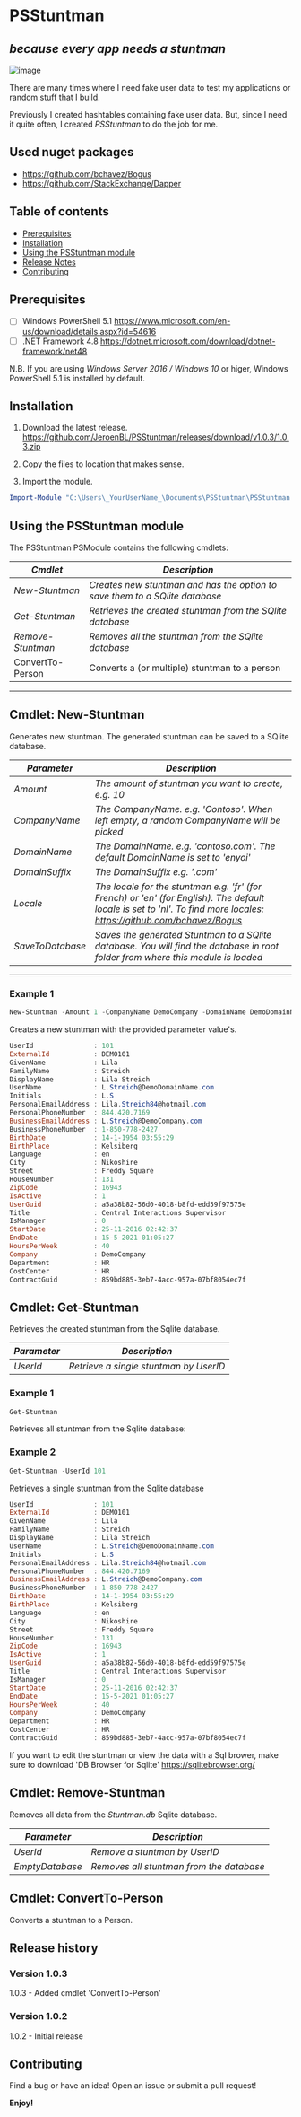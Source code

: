# PSStuntman
## _because every app needs a stuntman_

![image](https://raw.githubusercontent.com/JeroenBl/PSStuntman/main/assets/logo.png)

There are many times where I need fake user data to test my applications or random stuff that I build.

Previously I created hashtables containing fake user data. But, since I need it quite often, I created _PSStuntman_ to do the job for me.

## Used nuget packages

- https://github.com/bchavez/Bogus
- https://github.com/StackExchange/Dapper

## Table of contents

* [Prerequisites](#Prerequisites)
* [Installation](#Installation)
* [Using the PSStuntman module](#Using-the-PSStuntman-module)
* [Release Notes](Release-Notes)
* [Contributing](Contributing)

## Prerequisites

- [ ] Windows PowerShell 5.1 https://www.microsoft.com/en-us/download/details.aspx?id=54616
- [ ] .NET Framework 4.8 https://dotnet.microsoft.com/download/dotnet-framework/net48

N.B. If you are using _Windows Server 2016 / Windows 10_ or higer, Windows PowerShell 5.1 is installed by default.

## Installation

1. Download the latest release. https://github.com/JeroenBL/PSStuntman/releases/download/v1.0.3/1.0.3.zip

2. Copy the files to location that makes sense.

3. Import the module.

```powershell
Import-Module "C:\Users\_YourUserName_\Documents\PSStuntman\PSStuntman.dll"
```

## Using the PSStuntman module

The PSStuntman PSModule contains the following cmdlets:

| _Cmdlet_                       | _Description_                                                |
| ------------------------------ | ------------------------------------------------------------ |
| _New-Stuntman_                 | _Creates new stuntman and has the option to save them to a SQlite database_ |
| _Get-Stuntman_                 | _Retrieves the created stuntman from the SQlite database_    |
| _Remove-Stuntman_ | _Removes all the stuntman from the SQlite database_          |
| ConvertTo-Person | Converts a (or multiple) stuntman to a person |

---

## Cmdlet: New-Stuntman

Generates new stuntman. The generated stuntman can be saved to a SQlite database.

| _Parameter_        | _Description_                                                |
| ------------------ | ------------------------------------------------------------ |
| _Amount_           | _The amount of stuntman you want to create, e.g. 10_         |
| _CompanyName_      | _The CompanyName. e.g. 'Contoso'. When left empty, a random CompanyName will be picked_ |
| _DomainName_       | _The DomainName. e.g. 'contoso.com'. The default DomainName is set to 'enyoi'_ |
| _DomainSuffix_     | _The DomainSuffix e.g. '.com'_                                |
| _Locale_           | _The locale for the stuntman e.g. 'fr' (for French) or 'en' (for English). The default locale is set to 'nl'. To find more locales: https://github.com/bchavez/Bogus_ |
| _SaveToDatabase_     | _Saves the generated Stuntman to a SQlite database. You will find the database in root folder from where this module is loaded_ |

---

### Example 1

```powershell
New-Stuntman -Amount 1 -CompanyName DemoCompany -DomainName DemoDomainName -DomainSuffix .com -Locale en
```

Creates a new stuntman with the provided parameter value's.

```powershell
UserId               : 101
ExternalId           : DEMO101
GivenName            : Lila
FamilyName           : Streich
DisplayName          : Lila Streich
UserName             : L.Streich@DemoDomainName.com
Initials             : L.S
PersonalEmailAddress : Lila.Streich84@hotmail.com
PersonalPhoneNumber  : 844.420.7169
BusinessEmailAddress : L.Streich@DemoCompany.com
BusinessPhoneNumber  : 1-850-778-2427
BirthDate            : 14-1-1954 03:55:29
BirthPlace           : Kelsiberg
Language             : en
City                 : Nikoshire
Street               : Freddy Square
HouseNumber          : 131
ZipCode              : 16943
IsActive             : 1
UserGuid             : a5a38b82-56d0-4018-b8fd-edd59f97575e
Title                : Central Interactions Supervisor
IsManager            : 0
StartDate            : 25-11-2016 02:42:37
EndDate              : 15-5-2021 01:05:27
HoursPerWeek         : 40
Company              : DemoCompany
Department           : HR
CostCenter           : HR
ContractGuid         : 859bd885-3eb7-4acc-957a-07bf8054ec7f
```

## Cmdlet: Get-Stuntman

Retrieves the created stuntman from the Sqlite database.

| _Parameter_ | _Description_                          |
| ----------- | -------------------------------------- |
| _UserId_    | _Retrieve a single stuntman by UserID_ |

### Example 1

```powershell
Get-Stuntman
```

Retrieves all stuntman from the Sqlite database:

### Example 2

```powershell
Get-Stuntman -UserId 101
```

Retrieves a single stuntman from the Sqlite database

```powershell
UserId               : 101
ExternalId           : DEMO101
GivenName            : Lila
FamilyName           : Streich
DisplayName          : Lila Streich
UserName             : L.Streich@DemoDomainName.com
Initials             : L.S
PersonalEmailAddress : Lila.Streich84@hotmail.com
PersonalPhoneNumber  : 844.420.7169
BusinessEmailAddress : L.Streich@DemoCompany.com
BusinessPhoneNumber  : 1-850-778-2427
BirthDate            : 14-1-1954 03:55:29
BirthPlace           : Kelsiberg
Language             : en
City                 : Nikoshire
Street               : Freddy Square
HouseNumber          : 131
ZipCode              : 16943
IsActive             : 1
UserGuid             : a5a38b82-56d0-4018-b8fd-edd59f97575e
Title                : Central Interactions Supervisor
IsManager            : 0
StartDate            : 25-11-2016 02:42:37
EndDate              : 15-5-2021 01:05:27
HoursPerWeek         : 40
Company              : DemoCompany
Department           : HR
CostCenter           : HR
ContractGuid         : 859bd885-3eb7-4acc-957a-07bf8054ec7f
```

If you want to edit the stuntman or view the data with a Sql brower, make sure to download 'DB Browser for Sqlite' https://sqlitebrowser.org/


## Cmdlet: Remove-Stuntman

Removes all data from the _Stuntman.db_ Sqlite database.

| _Parameter_ | _Description_                          |
| ----------- | -------------------------------------- |
| _UserId_    | _Remove a stuntman by UserID_ |
| _EmptyDatabase_    | _Removes all stuntman from the database_ |

## Cmdlet: ConvertTo-Person

Converts a stuntman to a Person. 

## Release history

### Version 1.0.3

1.0.3  - Added cmdlet 'ConvertTo-Person'

### Version 1.0.2

1.0.2  - Initial release

## Contributing

Find a bug or have an idea! Open an issue or submit a pull request!

**Enjoy!**